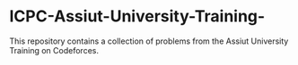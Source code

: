 # ICPC-Assiut-University-Training-
This repository contains a collection of problems from the Assiut University Training on Codeforces.
